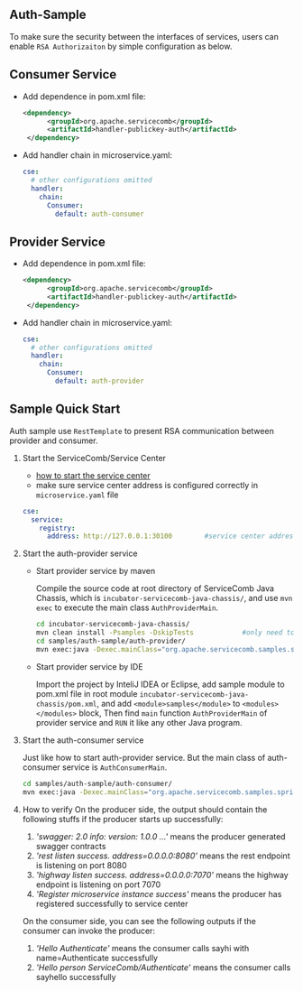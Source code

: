 ## Auth-Sample

To make sure the security between the interfaces of services, users can enable `RSA Authorizaiton` by simple configuration as below.

## Consumer Service

* Add dependence in pom.xml file:

  ```xml
  <dependency>
        <groupId>org.apache.servicecomb</groupId>
        <artifactId>handler-publickey-auth</artifactId>
   </dependency>
  ```

* Add handler chain in microservice.yaml:

  ```yaml
  cse:
    # other configurations omitted
    handler:
      chain:
        Consumer:
          default: auth-consumer
  ```

## Provider Service

* Add dependence in pom.xml file:

  ```xml
  <dependency>
        <groupId>org.apache.servicecomb</groupId>
        <artifactId>handler-publickey-auth</artifactId>
   </dependency>
  ```

* Add handler chain in microservice.yaml:

  ```yaml
  cse:
    # other configurations omitted
    handler:
      chain:
        Consumer:
          default: auth-provider
  ```

## Sample Quick Start

Auth sample use `RestTemplate` to present RSA communication between provider and consumer.

1. Start the ServiceComb/Service Center

   - [how to start the service center](http://servicecomb.incubator.apache.org/users/setup-environment/#)
   - make sure service center address is configured correctly in `microservice.yaml` file

   ```yaml
   cse:
     service:
       registry:
         address: http://127.0.0.1:30100		#service center address
   ```

2. Start the auth-provider service

   - Start provider service by maven

     Compile the source code at root directory of ServiceComb Java Chassis, which is `incubator-servicecomb-java-chassis/`, and use `mvn exec` to execute the main class `AuthProviderMain`.

     ```bash
     cd incubator-servicecomb-java-chassis/
     mvn clean install -Psamples -DskipTests			#only need to install at first time.
     cd samples/auth-sample/auth-provider/
     mvn exec:java -Dexec.mainClass="org.apache.servicecomb.samples.springmvc.provider.AuthProviderMain"
     ```

   - Start provider service by IDE

     Import the project by InteliJ IDEA or Eclipse, add sample module to pom.xml file in root module `incubator-servicecomb-java-chassis/pom.xml`, and add `<module>samples</module>` to `<modules></modules>` block, Then find `main` function `AuthProviderMain` of provider service and `RUN` it like any other Java program.

3. Start the auth-consumer service

   Just like how to start auth-provider service. But the main class of auth-consumer service is `AuthConsumerMain`. 

   ```bash
   cd samples/auth-sample/auth-consumer/
   mvn exec:java -Dexec.mainClass="org.apache.servicecomb.samples.springmvc.consumer.AuthConsumerMain"
   ```

4. How to verify
   On the producer side, the output should contain the following stuffs if the producer starts up successfully:
   1. *'swagger: 2.0 info: version: 1.0.0 ...'* means the producer generated swagger contracts
   2. *'rest listen success. address=0.0.0.0:8080'* means the rest endpoint is listening on port 8080
   3. *'highway listen success. address=0.0.0.0:7070'* means the highway endpoint is listening on port 7070
   4. *'Register microservice instance success'* means the producer has registered successfully to service center
   
   On the consumer side, you can see the following outputs if the consumer can invoke the producer:
   1. *'Hello Authenticate'* means the consumer calls sayhi with name=Authenticate successfully
   2. *'Hello person ServiceComb/Authenticate'* means the consumer calls sayhello successfully